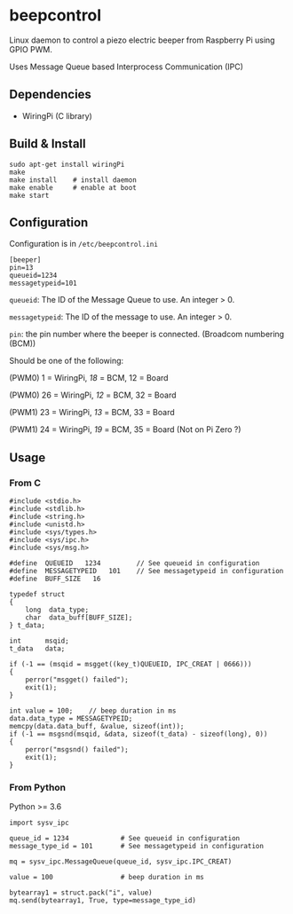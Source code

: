 # beepcontrol

Linux daemon to control a piezo electric beeper from Raspberry Pi using GPIO PWM.

Uses Message Queue based Interprocess Communication (IPC)

## Dependencies

- WiringPi (C library)

## Build & Install

```
sudo apt-get install wiringPi
make
make install	# install daemon
make enable		# enable at boot
make start
```

## Configuration

Configuration is in `/etc/beepcontrol.ini`

```
[beeper]
pin=13
queueid=1234
messagetypeid=101
```

`queueid`: The ID of the Message Queue to use. An integer > 0.

`messagetypeid`: The ID of the message to use. An integer > 0.

`pin`: the pin number where the beeper is connected. (Broadcom numbering (BCM))

Should be one of the following:

(PWM0)  1 = WiringPi, *18* = BCM, 12 = Board

(PWM0) 26 = WiringPi, *12* = BCM, 32 = Board

(PWM1) 23 = WiringPi, *13* = BCM, 33 = Board

(PWM1) 24 = WiringPi, *19* = BCM, 35 = Board (Not on Pi Zero ?)

## Usage

### From C

```
#include <stdio.h>
#include <stdlib.h>
#include <string.h>
#include <unistd.h>
#include <sys/types.h>
#include <sys/ipc.h>
#include <sys/msg.h>

#define  QUEUEID   1234			// See queueid in configuration
#define  MESSAGETYPEID   101	// See messagetypeid in configuration
#define  BUFF_SIZE   16

typedef struct
{
	long  data_type;
	char  data_buff[BUFF_SIZE];
} t_data;

int      msqid;
t_data   data;

if (-1 == (msqid = msgget((key_t)QUEUEID, IPC_CREAT | 0666)))
{
	perror("msgget() failed");
	exit(1);
}

int value = 100;	// beep duration in ms
data.data_type = MESSAGETYPEID;
memcpy(data.data_buff, &value, sizeof(int));
if (-1 == msgsnd(msqid, &data, sizeof(t_data) - sizeof(long), 0))
{
	perror("msgsnd() failed");
	exit(1);
}
```

### From Python

Python >= 3.6

```
import sysv_ipc

queue_id = 1234				# See queueid in configuration
message_type_id = 101		# See messagetypeid in configuration

mq = sysv_ipc.MessageQueue(queue_id, sysv_ipc.IPC_CREAT)

value = 100					# beep duration in ms

bytearray1 = struct.pack("i", value)
mq.send(bytearray1, True, type=message_type_id)
```
